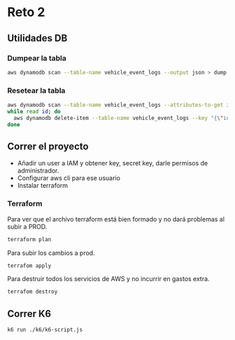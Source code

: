 # Reto 2

## Utilidades DB

### Dumpear la tabla

```zsh
aws dynamodb scan --table-name vehicle_event_logs --output json > dump.json
```

### Resetear la tabla

```zsh
aws dynamodb scan --table-name vehicle_event_logs --attributes-to-get id --query "Items[].id.S" --output text | \
while read id; do
  aws dynamodb delete-item --table-name vehicle_event_logs --key "{\"id\": {\"S\": \"$id\"}}"
done
```

## Correr el proyecto

- Añadir un user a IAM y obtener key, secret key, darle permisos de administrador.
- Configurar aws cli para ese usuario
- Instalar terraform

### Terraform

Para ver que el archivo terraform está bien formado y no dará problemas al subir a PROD.

```zsh
terraform plan
```

Para subir los cambios a prod.

```zsh
terrafom apply
```

Para destruir todos los servicios de AWS y no incurrir en gastos extra.

```zsh
terrafom destroy
```

## Correr K6

```zsh
k6 run ./k6/k6-script.js
```
